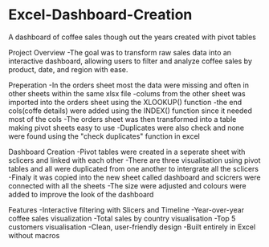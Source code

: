 # Excel-Dashboard-Creation
A dashboard of coffee sales though out the years created with pivot tables 

Project Overview
-The goal was to transform raw sales data into an interactive dashboard, allowing users to filter and analyze coffee sales by product, date, and region with ease.

Preperation
-In the orders sheet most the data were missing and often in other sheets within the same xlsx file
-colums from the other sheet was imported into the orders sheet using the XLOOKUP() function 
-the end cols(coffe details) were added using the INDEX() function since it needed most of the cols
-The orders sheet was then transformed into a table making pivot sheets easy to use
-Duplicates were also check and none were found using the "check duplicates" function in excel

Dashboard Creation
-Pivot tables were created in a seperate sheet with sclicers and linked with each other 
-There are three visualisation using pivot tables and all were duplicated from one another to intergrate all the sclicers
-Finaly it was copied into the new sheet called dashboard and scicrers were connected with all the sheets
-The size were adjusted and colours were added to improve the look of the dashboard

Features
-Interactive filtering with Slicers and Timeline
-Year-over-year coffee sales visualization
-Total sales by country visualisation
-Top 5 customers visualisation
-Clean, user-friendly design
-Built entirely in Excel without macros
